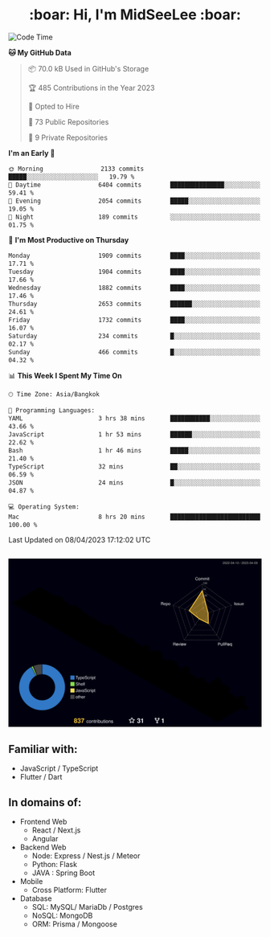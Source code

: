 <h1 align="center"> :boar: Hi, I'm MidSeeLee :boar:</h1>
 
<!--START_SECTION:waka-->
![Code Time](http://img.shields.io/badge/Code%20Time-534%20hrs%2025%20mins-blue)

**🐱 My GitHub Data** 

> 📦 70.0 kB Used in GitHub's Storage 
 > 
> 🏆 485 Contributions in the Year 2023
 > 
> 💼 Opted to Hire
 > 
> 📜 73 Public Repositories 
 > 
> 🔑 9 Private Repositories 
 > 
**I'm an Early 🐤** 

```text
🌞 Morning                2133 commits        █████░░░░░░░░░░░░░░░░░░░░   19.79 % 
🌆 Daytime                6404 commits        ███████████████░░░░░░░░░░   59.41 % 
🌃 Evening                2054 commits        █████░░░░░░░░░░░░░░░░░░░░   19.05 % 
🌙 Night                  189 commits         ░░░░░░░░░░░░░░░░░░░░░░░░░   01.75 % 
```
📅 **I'm Most Productive on Thursday** 

```text
Monday                   1909 commits        ████░░░░░░░░░░░░░░░░░░░░░   17.71 % 
Tuesday                  1904 commits        ████░░░░░░░░░░░░░░░░░░░░░   17.66 % 
Wednesday                1882 commits        ████░░░░░░░░░░░░░░░░░░░░░   17.46 % 
Thursday                 2653 commits        ██████░░░░░░░░░░░░░░░░░░░   24.61 % 
Friday                   1732 commits        ████░░░░░░░░░░░░░░░░░░░░░   16.07 % 
Saturday                 234 commits         █░░░░░░░░░░░░░░░░░░░░░░░░   02.17 % 
Sunday                   466 commits         █░░░░░░░░░░░░░░░░░░░░░░░░   04.32 % 
```


📊 **This Week I Spent My Time On** 

```text
🕑︎ Time Zone: Asia/Bangkok

💬 Programming Languages: 
YAML                     3 hrs 38 mins       ███████████░░░░░░░░░░░░░░   43.66 % 
JavaScript               1 hr 53 mins        ██████░░░░░░░░░░░░░░░░░░░   22.62 % 
Bash                     1 hr 46 mins        █████░░░░░░░░░░░░░░░░░░░░   21.40 % 
TypeScript               32 mins             ██░░░░░░░░░░░░░░░░░░░░░░░   06.59 % 
JSON                     24 mins             █░░░░░░░░░░░░░░░░░░░░░░░░   04.87 % 

💻 Operating System: 
Mac                      8 hrs 20 mins       █████████████████████████   100.00 % 
```


 Last Updated on 08/04/2023 17:12:02 UTC
<!--END_SECTION:waka-->

##

![](./profile-3d-contrib/profile-night-rainbow.svg)

## Familiar with:
- JavaScript / TypeScript
- Flutter / Dart

## In domains of:
- Frontend Web
  - React / Next.js
  - Angular
- Backend Web
  - Node: Express / Nest.js / Meteor
  - Python: Flask
  - JAVA : Spring Boot
- Mobile
  - Cross Platform: Flutter
- Database
  - SQL: MySQL/ MariaDb / Postgres
  - NoSQL: MongoDB
  - ORM: Prisma / Mongoose

